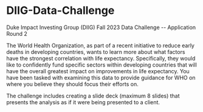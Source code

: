 # DIIG-Data-Challenge

Duke Impact Investing Group (DIIG) Fall 2023 Data Challenge -- Application Round 2

The World Health Organization, as part of a recent initiative to reduce early deaths in developing countries, wants to learn more about what factors have the strongest correlation with life expectancy. Specifically, they would like to confidently fund specific sectors within developing countries that will have the overall greatest impact on improvements in life expectancy. You have been tasked with examining this data to provide guidance for WHO on where you believe they should focus their efforts on.

The challenge includes creating a slide deck (maximum 8 slides) that presents the analysis as if it were being presented to a client. 
